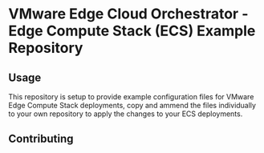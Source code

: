 # VMware Edge Cloud Orchestrator - Edge Compute Stack (ECS) Example Repository

## Usage

This repository is setup to provide example configuration files for VMware Edge Compute Stack deployments, copy and ammend the files individually to your own repository to apply the changes to your ECS deployments.

## Contributing



